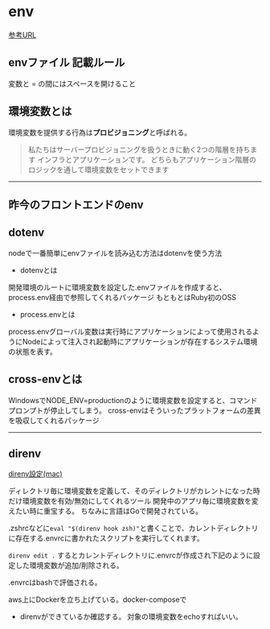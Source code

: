 # env

[参考URL](https://gist.github.com/kenmori/ef48f09e9f1bfb30fe34cc11db0031d6)

## envファイル 記載ルール

変数と = の間にはスペースを開けること

## 環境変数とは

環境変数を提供する行為は**プロビジョニング**と呼ばれる。
>私たちはサーバープロビジョニングを扱うときに動く2つの階層を持ちます インフラとアプリケーションです。 どちらもアプリケーション階層のロジックを通して環境変数をセットできます

---

## 昨今のフロントエンドのenv


## dotenv

nodeで一番簡単にenvファイルを読み込む方法はdotenvを使う方法

- dotenvとは

開発環境のルートに環境変数を設定した.envファイルを作成すると、process.env経由で参照してくれるパッケージ
もともとはRuby初のOSS

- process.envとは

process.envグローバル変数は実行時にアプリケーションによって使用されるようにNodeによって注入され起動時にアプリケーションが存在するシステム環境の状態を表す。

## cross-envとは

WindowsでNODE_ENV=productionのように環境変数を設定すると、コマンドプロンプトが停止してしまう。
cross-envはそういったプラットフォームの差異を吸収してくれるパッケージ

---


## direnv

[direnv設定(mac)](https://dev.classmethod.jp/articles/direnv/)

ディレクトリ毎に環境変数を定義して、そのディレクトリがカレントになった時だけ環境変数を有効/無効にしてくれるツール
開発中のアプリ毎に環境変数を変えたい時に重宝する。
ちなみに言語はGoで開発されている。

.zshrcなどに`eval "$(direnv hook zsh)"`と書くことで、カレントディレクトリに存在する.envrcに書かれたスクリプトを実行してくれます。


`direnv edit .`
するとカレントディレクトリに.envrcが作成され下記のように設定した環境変数が追加/削除される。

.envrcはbashで評価される。

aws上にDockerを立ち上げている。docker-composeで

- direnvができているか確認する。
対象の環境変数をechoすればいい。
